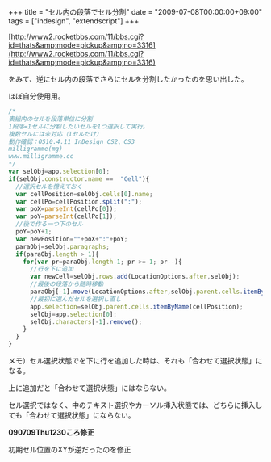 +++
title = "セル内の段落でセル分割"
date = "2009-07-08T00:00:00+09:00"
tags = ["indesign", "extendscript"]
+++

[http://www2.rocketbbs.com/11/bbs.cgi?id=thats&amp;mode=pickup&amp;no=3316](http://www2.rocketbbs.com/11/bbs.cgi?id=thats&amp;mode=pickup&amp;no=3316) 

をみて、逆にセル内の段落でさらにセルを分割したかったのを思い出した。

ほぼ自分使用用。

```js
/*
表組内のセルを段落単位に分割
1段落=1セルに分割したいセルを1つ選択して実行。
複数セルには未対応（1セルだけ）
動作確認：OS10.4.11 InDesign CS2、CS3
milligramme(mg)
www.milligramme.cc
*/
var selObj=app.selection[0];
if(selObj.constructor.name ==  "Cell"){
  //選択セルを憶えておく
  var cellPosition=selObj.cells[0].name;
  var cellPo=cellPosition.split(":");
  var poX=parseInt(cellPo[0]);
  var poY=parseInt(cellPo[1]);
  //後で作る一つ下のセル
  poY=poY+1;
  var newPosition=""+poX+":"+poY;
  paraObj=selObj.paragraphs;
  if(paraObj.length > 1){
    for(var pr=paraObj.length-1; pr >= 1; pr--){
      //行を下に追加
      var newCell=selObj.rows.add(LocationOptions.after,selObj);
      //最後の段落から随時移動
      paraObj[-1].move(LocationOptions.after,selObj.parent.cells.itemByName(newPosition));
      //最初に選んだセルを選択し直し
      app.selection=selObj.parent.cells.itemByName(cellPosition);
      selObj=app.selection[0];
      selObj.characters[-1].remove();
    }
  }
}
```

メモ）セル選択状態でを下に行を追加した時は、それも「合わせて選択状態」になる。

上に追加だと「合わせて選択状態」にはならない。

セル選択ではなく、中のテキスト選択やカーソル挿入状態では、どちらに挿入しても「合わせて選択状態」にならない。


<b>090709Thu1230ころ修正</b>

初期セル位置のXYが逆だったのを修正